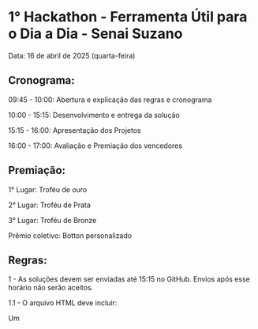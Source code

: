 # 1° Hackathon - Ferramenta Útil para o Dia a Dia - Senai Suzano

Data: 
16 de abril de 2025 (quarta-feira)

## Cronograma: 
09:45 - 10:00: Abertura e explicação das regras e cronograma

10:00 - 15:15: Desenvolvimento e entrega da solução

15:15 - 16:00: Apresentação dos Projetos

16:00 - 17:00: Avaliação e Premiação dos vencedores


## Premiação:
1° Lugar: Troféu de ouro 

2° Lugar: Troféu de Prata

3° Lugar: Troféu de Bronze

Prêmio coletivo: Botton personalizado


## Regras:
1 - As soluções devem ser enviadas até 15:15 no GitHub. Envios após esse horário não serão aceitos.

1.1 - O arquivo HTML deve incluir:

Um <title> com o nome do projeto.

A identificação dos integrantes do grupo usando a tag "<meta name="author" content="Nome do Integrante">".

2 - Os grupos devem ser formados por 4 pessoas, com exceções:  
2.1 - Se uma fileira tiver apenas um integrante, ele pode se juntar a outro grupo.  
2.1.1 - Nesse caso, os grupos poderão ter entre 3 e 5 integrantes, mas apenas se não houver outra forma de completar um grupo com 4 membros.  
3 - Pitch de apresentação do trabalho terá uma duração mínima de 4 e máxima de 6 minutos, pode ser desenvolvido no Canva ou PowerPoint, é importante que seja conciso, direto e focado no tema escolhido.  
4 - Temas originais devem ser aprovados previamente pelos docentes  
5 - Você pode consultar materiais dados em aula, fontes da internet ou utilizar IA. No entanto:  
No máximo 70% do trabalho pode ser baseado em conteúdos de aula e fontes externas.  
No mínimo 30% do trabalho deve ser feito de forma original.  
É necessário indicar, por meio de comentários no código, quais partes são de autoria própria e quais foram retiradas de outras fontes.  



## Problema:
Crie uma Ferramenta Útil para o Dia a Dia  

### Objetivo: 
Cada equipe deve escolher uma ferramenta da lista abaixo ou escolher uma ideia original e desenvolvê-la como uma aplicação web funcional, interativa e estilizada.   
Os projetos devem resolver um problema cotidiano ou oferecer uma solução prática, com espaço para os alunos adicionarem funcionalidades extras e detalhes visuais.



## Sugestão de temas:
### 1 - Calculadora Personalizada:
Descrição Base: Uma calculadora que vai além de operações básicas, permitindo ao usuário realizar cálculos específicos do dia a dia.  
Funcionalidades Mínimas:  
Interface com botões numéricos e operações (soma, subtração, etc.).  
Um modo personalizado (ex.: calcular gorjetas, dividir contas entre amigos, converter moedas).  
### 2 - Cronômetro ou Temporizador
Descrição Base: Uma ferramenta para medir tempo útil para estudar, cozinhar ou fazer exercícios.  
Funcionalidades Mínimas:  
Botões para iniciar, pausar e zerar.  
Exibição do tempo em formato claro (ex.: minutos:segundos).  
Alarme sonoro ou visual (ex.: piscar a tela ao acabar).  
Modo Pomodoro embutido com ciclos pré-definidos.  
### 3 - Gerador de Ideias
Descrição Base: Uma aplicação que sugere ideias aleatórias para inspirar o usuário.  
Funcionalidades Mínimas:  
Categorias selecionáveis (ex.: nomes, cores, frases).  
Botão "Gerar" que exibe uma sugestão (ex.: nome de projeto, frase criativa).  
Banco de dados simples (array no JS) com pelo menos 10 ideias.  
Design temático  
### 4 - Lista de Compras
Descrição Base: Um sistema para organizar itens a comprar, com foco em praticidade.  
Funcionalidades Mínimas:  
Campo para adicionar itens e botão para incluí-los na lista.  
Opção de marcar itens como comprados (ex.: riscar ou mudar cor).  
Remoção individual ou limpeza total da lista.  
Quantidade por item (ex.: "3 leite") e soma total estimada.  
### 5 - Planejador de Rotina
Descrição Base: Uma ferramenta para organizar o dia do usuário.  
Funcionalidades Mínimas:  
Campo para adicionar tarefas com horário (ex.: "Reunião às 14:00").  
Lista visível das tarefas do dia.  
Marcar tarefas como concluídas   

## Critérios de Avaliação
### Funcionalidade (40 pontos)
20 pontos: A ferramenta cumpre o propósito principal e funciona sem erros graves.  
10 pontos: Uso eficaz de JavaScript para interatividade.  
10 pontos: HTML e CSS bem estruturados.  
### Design e Usabilidade (30 pontos)
15 pontos: Interface intuitiva e fácil de navegar.  
10 pontos: Estilização avançada (ex.: animações, responsividade).  
5 pontos: Consistência visual e atenção aos detalhes.  
### Profundidade e Esforço (20 pontos)
10 pontos: Implementação de funcionalidades extras (ex.: temas, salvamento).  
10 pontos: Exploração criativa do tema escolhido.  
### Apresentação (10 pontos)
5 pontos: Explicação clara do propósito e uso da ferramenta.  
5 pontos: Demonstração funcional e envolvente.  
### Pontuação Total: 100 pontos
